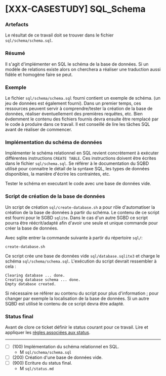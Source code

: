 [XXX-CASESTUDY] SQL_Schema
===========================================================

### Artefacts

Le résultat de ce travail doit se trouver dans le 
fichier ``sql/schema/schema.sql``.

### Résumé

Il s'agit d'implémenter en SQL le schéma de la base de données. Si un
modèle de relations existe alors on cherchera a réaliser une traduction 
aussi fidèle et homogène faire se peut.

### Exemple

Le fichier ``sql/schema/schema.sql`` fourni contient un exemple de schéma.
(un jeu de données est également fourni). Dans un premier temps, ces 
ressources peuvent servir à comprendre/tester la création de la base
de données, réaliser éventuellement des premières requêtes, etc. 
Bien évdemment le contenu des fichiers fournis devra ensuite être
remplacé par le code à produire dans ce travail. Il est conseillé de
lire les tâches SQL avant de réaliser de commencer.  

### Implémentation du schéma de données

Implémenter le schéma relationnel en SQL revient concrètement 
à exécuter différentes instructions ``CREATE TABLE``. Ces instructions
doivent être écrites dans le fichier ``sql/schema.sql``. 
Se référer à le documentation du SQBD utilisé pour connaitre le détail de
la syntaxe SQL, les types de données disponibles, la manière d'écrire
les contraintes, etc.

Tester le schéma en executant le code avec une base de données vide.

### Script de création de la base de données

Un script de création ``sql/create-database.sh`` a pour rôle d'automatiser
la création de la base de données à partir du schéma. Le contenu de
ce script est fourni pour le SGBD ``sqlite``. Dans le cas d'un autre 
SGBD ce script pourra être réécrit/adapté afin d'avoir une seule et 
unique commande pour créer la base de données.
 
Avec sqlite entrer la commande suivante à partir du répertoire 
``sql/``:
```
create-database.sh
```
Ce script crée une base de données vide ``sql/database.sqlite3`` et charge
le schéma ``sql/schema/schema.sql``. L'exécution du script devrait
ressembler à cela :
```
Clearing database ... done.
Creating database schema ... done.
Empty database created.
```
Si nécessaire se référer au contenu du script pour plus d'information ;
pour changer par exemple la localisation de la base de données. Si un autre
SQBD est utilisé le contenu de ce script devra être adapté.

### Status final

Avant de clore ce ticket définir le status courant pour ce travail. Lire et appliquer les [règles associées aux status](https://modelscript.readthedocs.io/en/latest/methods/status.html#rules).

________

- [ ] (100) Implémentation du schéma relationnel en SQL.
    - M ``sql/schema/schema.sql``
- [ ] (200) Création d'une base de données vide.
- [ ] (900) Ecriture du status final.
    - M ``sql/status.md``

